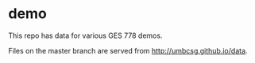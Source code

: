 # demo

This repo has data for various GES 778 demos. 

Files on the master branch are served from <http://umbcsg.github.io/data>.
